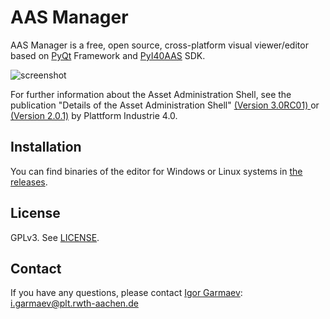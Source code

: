 # AAS Manager
AAS Manager is a free, open source, cross-platform visual viewer/editor based on [PyQt](https://www.riverbankcomputing.com/software/pyqt/) Framework and [PyI40AAS](https://git.rwth-aachen.de/acplt/pyi40aas) SDK.

![screenshot](
https://github.com/zrgt/pygui40aas/raw/master/viewer.png
)

For further information about the Asset Administration Shell, see the publication "Details of the Asset Administration Shell" [(Version 3.0RC01) ](
https://www.plattform-i40.de/PI40/Redaktion/EN/Downloads/Publikation/Details_of_the_Asset_Administration_Shell_Part1_V3.html
) or [(Version 2.0.1)](
https://www.plattform-i40.de/PI40/Redaktion/EN/Downloads/Publikation/Details_of_the_Asset_Administration_Shell_Part1_V2.html
) by Plattform Industrie 4.0.

## Installation
You can find binaries of the editor for Windows or Linux systems in [the releases](https://github.com/zrgt/pygui40aas/releases). 

## License
GPLv3. See [LICENSE](LICENSE).

## Contact
If you have any questions, please contact [Igor Garmaev](https://github.com/zrgt): [i.garmaev@plt.rwth-aachen.de](mailto:i.garmaev@plt.rwth-aachen.de)